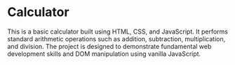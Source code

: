 # Calculator
This is a basic calculator built using HTML, CSS, and JavaScript. It performs standard arithmetic operations such as addition, subtraction, multiplication, and division. The project is designed to demonstrate fundamental web development skills and DOM manipulation using vanilla JavaScript.
